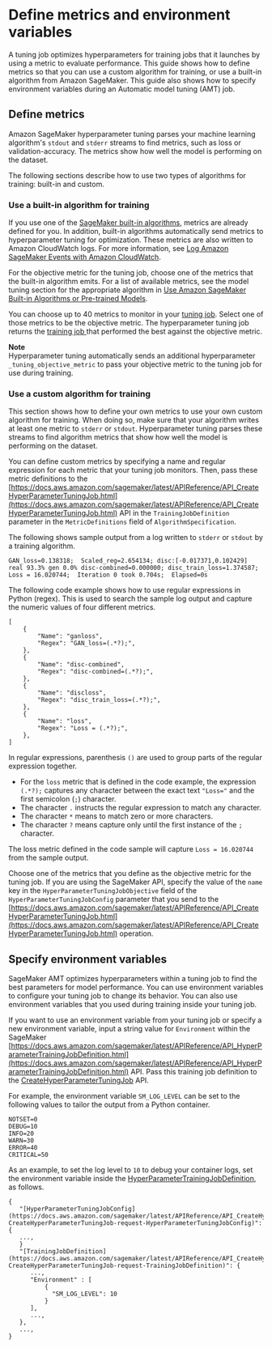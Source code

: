 # Define metrics and environment variables<a name="automatic-model-tuning-define-metrics-variables"></a>

A tuning job optimizes hyperparameters for training jobs that it launches by using a metric to evaluate performance\. This guide shows how to define metrics so that you can use a custom algorithm for training, or use a built\-in algorithm from Amazon SageMaker\. This guide also shows how to specify environment variables during an Automatic model tuning \(AMT\) job\.

## Define metrics<a name="automatic-model-tuning-define-metrics"></a>

Amazon SageMaker hyperparameter tuning parses your machine learning algorithm's `stdout` and `stderr` streams to find metrics, such as loss or validation\-accuracy\. The metrics show how well the model is performing on the dataset\. 

The following sections describe how to use two types of algorithms for training: built\-in and custom\.

### Use a built\-in algorithm for training<a name="automatic-model-tuning-define-metrics-builtin"></a>

If you use one of the [SageMaker built\-in algorithms](https://docs.aws.amazon.com/sagemaker/latest/dg/algos.html), metrics are already defined for you\. In addition, built\-in algorithms automatically send metrics to hyperparameter tuning for optimization\. These metrics are also written to Amazon CloudWatch logs\. For more information, see [Log Amazon SageMaker Events with Amazon CloudWatch](https://docs.aws.amazon.com/sagemaker/latest/dg/logging-cloudwatch.html)\. 

For the objective metric for the tuning job, choose one of the metrics that the built\-in algorithm emits\. For a list of available metrics, see the model tuning section for the appropriate algorithm in [Use Amazon SageMaker Built\-in Algorithms or Pre\-trained Models](https://docs.aws.amazon.com/sagemaker/latest/dg/algos.html)\.

You can choose up to 40 metrics to monitor in your [tuning job](https://docs.aws.amazon.com/sagemaker/latest/APIReference/API_HyperParameterAlgorithmSpecification.html)\. Select one of those metrics to be the objective metric\. The hyperparameter tuning job returns the [training job ](https://docs.aws.amazon.com/sagemaker/latest/APIReference/API_DescribeHyperParameterTuningJob.html#sagemaker-DescribeHyperParameterTuningJob-response-BestTrainingJob) that performed the best against the objective metric\.

**Note**  
Hyperparameter tuning automatically sends an additional hyperparameter `_tuning_objective_metric` to pass your objective metric to the tuning job for use during training\.

### Use a custom algorithm for training<a name="automatic-model-tuning-define-metrics-custom"></a>

This section shows how to define your own metrics to use your own custom algorithm for training\. When doing so, make sure that your algorithm writes at least one metric to `stderr` or `stdout`\. Hyperparameter tuning parses these streams to find algorithm metrics that show how well the model is performing on the dataset\.

You can define custom metrics by specifying a name and regular expression for each metric that your tuning job monitors\. Then, pass these metric definitions to the [https://docs.aws.amazon.com/sagemaker/latest/APIReference/API_CreateHyperParameterTuningJob.html](https://docs.aws.amazon.com/sagemaker/latest/APIReference/API_CreateHyperParameterTuningJob.html) API in the `TrainingJobDefinition` parameter in the `MetricDefinitions` field of `AlgorithmSpecification`\.

The following shows sample output from a log written to `stderr` or `stdout` by a training algorithm\.

```
GAN_loss=0.138318;  Scaled_reg=2.654134; disc:[-0.017371,0.102429] real 93.3% gen 0.0% disc-combined=0.000000; disc_train_loss=1.374587;  Loss = 16.020744;  Iteration 0 took 0.704s;  Elapsed=0s
```

The following code example shows how to use regular expressions in Python \(regex\)\. This is used to search the sample log output and capture the numeric values of four different metrics\.

```
[
    {
        "Name": "ganloss",
        "Regex": "GAN_loss=(.*?);",
    },
    {
        "Name": "disc-combined",
        "Regex": "disc-combined=(.*?);",
    },
    {
        "Name": "discloss",
        "Regex": "disc_train_loss=(.*?);",
    },
    {
        "Name": "loss",
        "Regex": "Loss = (.*?);",
    },
]
```

In regular expressions, parenthesis `()` are used to group parts of the regular expression together\.
+ For the `loss` metric that is defined in the code example, the expression `(.*?);` captures any character between the exact text `"Loss="` and the first semicolon \(`;`\) character\.
+ The character `.` instructs the regular expression to match any character\.
+  The character `*` means to match zero or more characters\. 
+ The character `?` means capture only until the first instance of the `;` character\. 

The loss metric defined in the code sample will capture `Loss = 16.020744` from the sample output\.

Choose one of the metrics that you define as the objective metric for the tuning job\. If you are using the SageMaker API, specify the value of the `name` key in the `HyperParameterTuningJobObjective` field of the `HyperParameterTuningJobConfig` parameter that you send to the [https://docs.aws.amazon.com/sagemaker/latest/APIReference/API_CreateHyperParameterTuningJob.html](https://docs.aws.amazon.com/sagemaker/latest/APIReference/API_CreateHyperParameterTuningJob.html) operation\.

## Specify environment variables<a name="automatic-model-tuning-define-variables"></a>

SageMaker AMT optimizes hyperparameters within a tuning job to find the best parameters for model performance\. You can use environment variables to configure your tuning job to change its behavior\. You can also use environment variables that you used during training inside your tuning job\.

If you want to use an environment variable from your tuning job or specify a new environment variable, input a string value for `Environment` within the SageMaker [https://docs.aws.amazon.com/sagemaker/latest/APIReference/API_HyperParameterTrainingJobDefinition.html](https://docs.aws.amazon.com/sagemaker/latest/APIReference/API_HyperParameterTrainingJobDefinition.html) API\. Pass this training job definition to the [CreateHyperParameterTuningJob](https://docs.aws.amazon.com/sagemaker/latest/APIReference/API_CreateHyperParameterTuningJob.html) API\.

For example, the environment variable `SM_LOG_LEVEL` can be set to the following values to tailor the output from a Python container\.

```
NOTSET=0
DEBUG=10
INFO=20
WARN=30
ERROR=40
CRITICAL=50
```

As an example, to set the log level to `10` to debug your container logs, set the environment variable inside the [HyperParameterTrainingJobDefinition](https://docs.aws.amazon.com/sagemaker/latest/APIReference/API_HyperParameterTrainingJobDefinition.html), as follows\.

```
{
   "[HyperParameterTuningJobConfig](https://docs.aws.amazon.com/sagemaker/latest/APIReference/API_CreateHyperParameterTuningJob.html#sagemaker-CreateHyperParameterTuningJob-request-HyperParameterTuningJobConfig)": { 
   ...,
   }
   "[TrainingJobDefinition](https://docs.aws.amazon.com/sagemaker/latest/APIReference/API_CreateHyperParameterTuningJob.html#sagemaker-CreateHyperParameterTuningJob-request-TrainingJobDefinition)": { 
      ...,
      "Environment" : [
          {
            "SM_LOG_LEVEL": 10 
          }
      ],
      ...,
   },
   ...,        
}
```